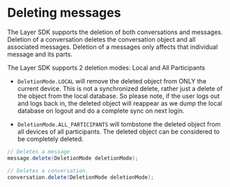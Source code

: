 # Deleting messages

The Layer SDK supports the deletion of both conversations and messages. Deletion of a conversation deletes the conversation object and all associated messages. Deletion of a messages only affects that individual message and its parts.

The Layer SDK supports 2 deletion modes: Local and All Participants

* `DeletionMode.LOCAL` will remove the deleted object from ONLY the current device. This is not a synchronized delete, rather just a delete of the object from the local database. So please note, if the user logs out and logs back in, the deleted object will reappear as we dump the local database on logout and do a complete sync on next login.

* `DeletionMode.ALL_PARTICIPANTS` will tombstone the deleted object from all devices of all participants. The deleted object can be considered to be completely deleted.

```java
// Deletes a message
message.delete(DeletionMode deletionMode);

// Deletes a conversation.
conversation.delete(DeletionMode deletionMode);
```
